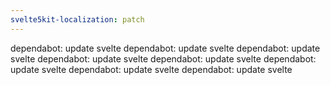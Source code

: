 ```yaml
---
svelte5kit-localization: patch
---
```


dependabot: update svelte
dependabot: update svelte
dependabot: update svelte
dependabot: update svelte
dependabot: update svelte
dependabot: update svelte
dependabot: update svelte
dependabot: update svelte
